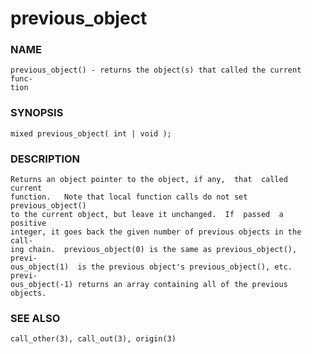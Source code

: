 # previous_object

### NAME

    previous_object() - returns the object(s) that called the current func‐
    tion

### SYNOPSIS

    mixed previous_object( int | void );

### DESCRIPTION

    Returns an object pointer to the object, if any,  that  called  current
    function.   Note that local function calls do not set previous_object()
    to the current object, but leave it unchanged.  If  passed  a  positive
    integer, it goes back the given number of previous objects in the call‐
    ing chain.  previous_object(0) is the same as previous_object(), previ‐
    ous_object(1)  is the previous object's previous_object(), etc.  previ‐
    ous_object(-1) returns an array containing all of the previous objects.

### SEE ALSO

    call_other(3), call_out(3), origin(3)

